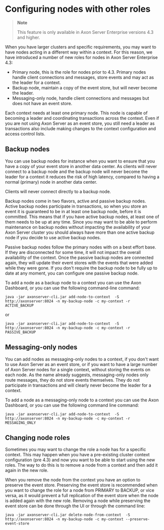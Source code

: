 # Configuring nodes with other roles

> **Note**
>
> This feature is only available in Axon Server Enterprise versions 4.3 and higher.

When you have larger clusters and specific requirements, you may want to have nodes acting in a different way within a context.
For this reason, we have introduced a number of new roles for nodes in Axon Server Enterprise 4.3:

- Primary node, this is the role for nodes prior to 4.3. Primary nodes handle client connections and messages, store events 
and may act as the leader for a context.
- Backup node, maintain a copy of the event store, but will never become the leader.
- Messaging-only node, handle client connections and messages but does not have an event store.

Each context needs at least one primary node. This node is capable of becoming a leader and coordinating transactions across the context. 
Even if you are not using Axon Server as an event store, you still need a leader as transactions also include making changes to the context 
configuration and access control lists.   

## Backup nodes

You can use backup nodes for instance when you want to ensure that you have a copy of your event store in another data center. As clients will 
never connect to a backup node and the backup node will never become the leader for a context it reduces the risk of high latency, compared to having
a normal (primary) node in another data center.

Clients will never connect directly to a backup node.  

Backup nodes come in two flavors, active and passive backup nodes. Active backup nodes participate in transactions, so when you
store an event it is guaranteed to be in at least one backup node, before it is committed. This means that if you have active backup nodes, at least one 
of them needs to be up at any time. Since you may want to be able to perform maintenance on backup nodes without impacting the availability of your Axon Server 
cluster you should always have more than one active backup node if you decide to use active backup nodes.

Passive backup nodes follow the primary nodes with on a best effort base. If they are disconnected for some time, it will not impact the overall availability of the
context. Once the passive backup nodes are connected again, they will update their event stores with the events that were added while they were gone.
If you don't require the backup node to be fully up to date at any moment, you can configure one passive backup node.

To add a node as a backup node to a context you can use the Axon Dashboard, or you can use the following command-line command:

```text
java -jar axonserver-cli.jar add-node-to-context  -S http://axonserver:8024 -n my-backup-node -c my-context -r ACTIVE_BACKUP
``` 

or
```text
java -jar axonserver-cli.jar add-node-to-context  -S http://axonserver:8024 -n my-backup-node -c my-context -r PASSIVE_BACKUP
``` 

## Messaging-only nodes

You can add nodes as messaging-only nodes to a context, if you don't want to use Axon Server as an event store, or if you want to have a large number of 
Axon Server nodes for a single context, without storing the events on each node. 
As the name already suggests, messaging-only nodes only route messages, they do not store events themselves. They do not participate in transactions and 
will clearly never become the leader for a context.   

To add a node as a messaging-only node to a context you can use the Axon Dashboard, or you can use the following command line command:

```text
java -jar axonserver-cli.jar add-node-to-context  -S http://axonserver:8024 -n my-backup-node -c my-context -r MESSAGING_ONLY
``` 

## Changing node roles

Sometimes you may want to change the role a node has for a specific context. This may happen when you have a pre-existing
cluster context configuration (pre 4.3) and now you want to be able to start using the new roles. The way to do this is to 
remove a node from a context and then add it again in the new role. 

When you remove the node from the context you have an option to preserve the event store. Preserving the event store is
recommended when you want to change the role for a node from PRIMARY to BACKUP, or vice versa, as it would prevent a full
replication of the event store when the node is added again with the new role.
Removing a node while preserving the event store can be done through the UI or through the command line:

```text
java -jar axonserver-cli.jar delete-node-from-context  -S http://axonserver:8024 -n my-backup-node -c my-context --preserve-event-store
``` 

 

 